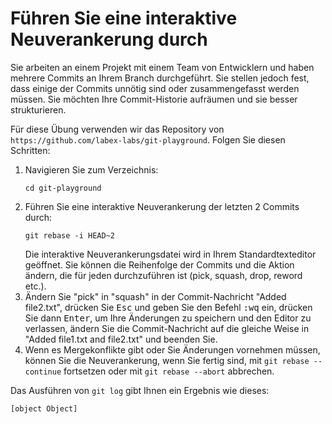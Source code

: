 # Führen Sie eine interaktive Neuverankerung durch

Sie arbeiten an einem Projekt mit einem Team von Entwicklern und haben mehrere Commits an Ihrem Branch durchgeführt. Sie stellen jedoch fest, dass einige der Commits unnötig sind oder zusammengefasst werden müssen. Sie möchten Ihre Commit-Historie aufräumen und sie besser strukturieren.

Für diese Übung verwenden wir das Repository von `https://github.com/labex-labs/git-playground`. Folgen Sie diesen Schritten:

1. Navigieren Sie zum Verzeichnis:
   ```shell
   cd git-playground
   ```
2. Führen Sie eine interaktive Neuverankerung der letzten 2 Commits durch:
   ```shell
   git rebase -i HEAD~2
   ```
   Die interaktive Neuverankerungsdatei wird in Ihrem Standardtexteditor geöffnet. Sie können die Reihenfolge der Commits und die Aktion ändern, die für jeden durchzuführen ist (pick, squash, drop, reword etc.).
3. Ändern Sie "pick" in "squash" in der Commit-Nachricht "Added file2.txt", drücken Sie <kbd>Esc</kbd> und geben Sie den Befehl <kbd>:wq</kbd> ein, drücken Sie dann <kbd>Enter</kbd>, um Ihre Änderungen zu speichern und den Editor zu verlassen, ändern Sie die Commit-Nachricht auf die gleiche Weise in "Added file1.txt and file2.txt" und beenden Sie.
4. Wenn es Mergekonflikte gibt oder Sie Änderungen vornehmen müssen, können Sie die Neuverankerung, wenn Sie fertig sind, mit `git rebase --continue` fortsetzen oder mit `git rebase --abort` abbrechen.

Das Ausführen von `git log` gibt Ihnen ein Ergebnis wie dieses:

```shell
[object Object]
```
